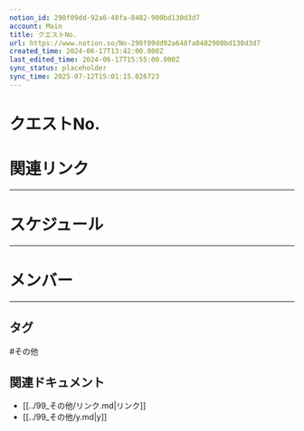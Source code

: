 ```yaml
---
notion_id: 298f09dd-92a6-48fa-8482-900bd130d3d7
account: Main
title: クエストNo.
url: https://www.notion.so/No-298f09dd92a648fa8482900bd130d3d7
created_time: 2024-06-17T13:42:00.000Z
last_edited_time: 2024-06-17T15:55:00.000Z
sync_status: placeholder
sync_time: 2025-07-12T15:01:15.026723
---
```

# クエストNo.

# 関連リンク
---
# スケジュール
---
# メンバー
---

## タグ

#その他 

## 関連ドキュメント

- [[../99_その他/リンク.md|リンク]]
- [[../99_その他/y.md|y]]
